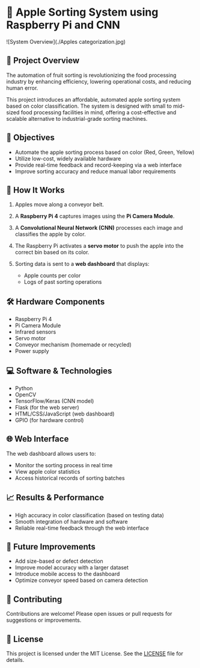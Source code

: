 # 🍎 Apple Sorting System using Raspberry Pi and CNN

!\[System Overview]\(./Apples categorization.jpg)

## 📌 Project Overview

The automation of fruit sorting is revolutionizing the food processing industry by enhancing efficiency, lowering operational costs, and reducing human error.

This project introduces an affordable, automated apple sorting system based on color classification. The system is designed with small to mid-sized food processing facilities in mind, offering a cost-effective and scalable alternative to industrial-grade sorting machines.

## 🎯 Objectives

* Automate the apple sorting process based on color (Red, Green, Yellow)
* Utilize low-cost, widely available hardware
* Provide real-time feedback and record-keeping via a web interface
* Improve sorting accuracy and reduce manual labor requirements

## 🧠 How It Works

1. Apples move along a conveyor belt.
2. A **Raspberry Pi 4** captures images using the **Pi Camera Module**.
3. A **Convolutional Neural Network (CNN)** processes each image and classifies the apple by color.
4. The Raspberry Pi activates a **servo motor** to push the apple into the correct bin based on its color.
5. Sorting data is sent to a **web dashboard** that displays:

   * Apple counts per color
   * Logs of past sorting operations

## 🛠️ Hardware Components

* Raspberry Pi 4
* Pi Camera Module
* Infrared sensors
* Servo motor
* Conveyor mechanism (homemade or recycled)
* Power supply

## 💻 Software & Technologies

* Python
* OpenCV
* TensorFlow/Keras (CNN model)
* Flask (for the web server)
* HTML/CSS/JavaScript (web dashboard)
* GPIO (for hardware control)

## 🌐 Web Interface

The web dashboard allows users to:

* Monitor the sorting process in real time
* View apple color statistics
* Access historical records of sorting batches

## 📈 Results & Performance

* High accuracy in color classification (based on testing data)
* Smooth integration of hardware and software
* Reliable real-time feedback through the web interface

## 🚀 Future Improvements

* Add size-based or defect detection
* Improve model accuracy with a larger dataset
* Introduce mobile access to the dashboard
* Optimize conveyor speed based on camera detection

## 🤝 Contributing

Contributions are welcome! Please open issues or pull requests for suggestions or improvements.

## 📄 License

This project is licensed under the MIT License. See the [LICENSE](LICENSE) file for details.
